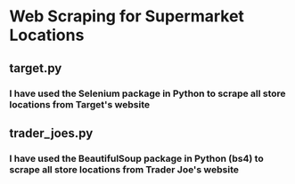 # Web Scraping for Supermarket Locations

## target.py

### I have used the Selenium package in Python to scrape all store locations from Target's website

## trader_joes.py

### I have used the BeautifulSoup package in Python (bs4) to scrape all store locations from Trader Joe's website	